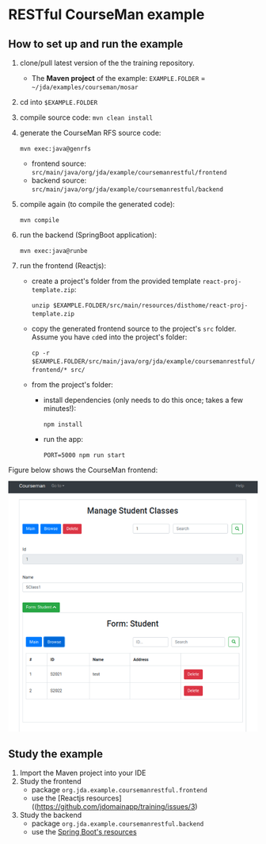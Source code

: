 # RESTful CourseMan example

## How to set up and run the example
1. clone/pull latest version of the the training repository.
   - The **Maven project** of the example:
      `EXAMPLE.FOLDER` = `~/jda/examples/courseman/mosar`

2. cd into `$EXAMPLE.FOLDER`
3. compile source code: `mvn clean install`
4. generate the CourseMan RFS source code:

   `mvn exec:java@genrfs`

   - frontend source: `src/main/java/org/jda/example/coursemanrestful/frontend`
   - backend source: `src/main/java/org/jda/example/coursemanrestful/backend`
5. compile again (to compile the generated code): 

    `mvn compile`

6. run the backend (SpringBoot application):

    `mvn exec:java@runbe`
    
7. run the frontend (Reactjs):
   - create a project's folder from the provided template `react-proj-template.zip`:

     `unzip $EXAMPLE.FOLDER/src/main/resources/disthome/react-proj-template.zip`

   - copy the generated frontend source to the project's `src` folder. Assume you have `cd`ed into the project's folder:

     `cp -r $EXAMPLE.FOLDER/src/main/java/org/jda/example/coursemanrestful/frontend/* src/`
    
   - from the project's folder:
     - install dependencies (only needs to do this once; takes a few minutes!):

       `npm install`

     - run the app:

       `PORT=5000 npm run start`

Figure below shows the CourseMan frontend:

![RESTful CourseMan example](https://github.com/jdomainapp/jda/blob/main/modules/mosar/docs/images/FrontEnd-CourseMan.png)

## Study the example
1. Import the Maven project into your IDE
2. Study the frontend
   - package `org.jda.example.coursemanrestful.frontend`
   - use the [Reactjs resources]((https://github.com/jdomainapp/training/issues/3)
3. Study the backend
   - package `org.jda.example.coursemanrestful.backend`
   - use the [Spring Boot's resources](https://github.com/jdomainapp/training/issues/2)
